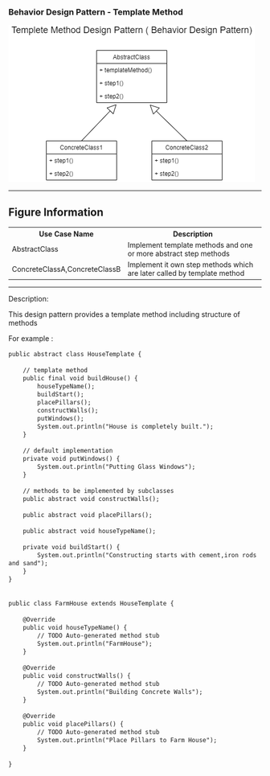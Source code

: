 ### Behavior Design Pattern - Template Method

![Image description](https://github.com/Rapter1990/Design-Pattern-Examples-in-Java/blob/master/images/templatemethod.png)

<hr>
<h2>Figure Information</h2>

<table>
  <tr>
    <th>Use Case Name</th>
    <th>Description</th>
  </tr>
  <tr>
    <td>AbstractClass</td>
    <td>Implement template methods and one or more abstract step methods</td>
  </tr>
  <tr>
    <td>ConcreteClassA,ConcreteClassB</td>
    <td>Implement it own step methods which are later called by template method</td>
  </tr>
  
</table>

<hr>
Description:

This design pattern provides a template method including structure of methods

For example :

```
public abstract class HouseTemplate {

	// template method
	public final void buildHouse() {
		houseTypeName();
		buildStart();
		placePillars();
		constructWalls();
		putWindows();
		System.out.println("House is completely built.");
	}

	// default implementation
	private void putWindows() {
		System.out.println("Putting Glass Windows");
	}

	// methods to be implemented by subclasses
	public abstract void constructWalls();

	public abstract void placePillars();
	
	public abstract void houseTypeName();

	private void buildStart() {
		System.out.println("Constructing starts with cement,iron rods and sand");
	}
}


public class FarmHouse extends HouseTemplate {

	@Override
	public void houseTypeName() {
		// TODO Auto-generated method stub
		System.out.println("FarmHouse");
	}

	@Override
	public void constructWalls() {
		// TODO Auto-generated method stub
		System.out.println("Building Concrete Walls");
	}

	@Override
	public void placePillars() {
		// TODO Auto-generated method stub
		System.out.println("Place Pillars to Farm House");
	}

}


```
